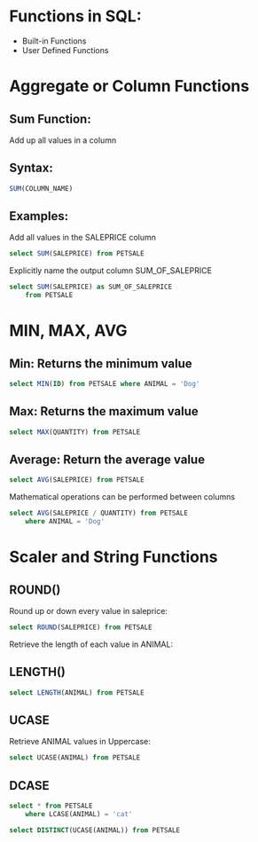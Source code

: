 # Functions in SQL:

- Built-in Functions
- User Defined Functions

# Aggregate or Column Functions

## Sum Function: 

Add up all values in a column

## Syntax:

```sql
SUM(COLUMN_NAME)
```

## Examples:

Add all values in the SALEPRICE column

```sql
select SUM(SALEPRICE) from PETSALE
```
Explicitly name the output column SUM_OF_SALEPRICE

```sql
select SUM(SALEPRICE) as SUM_OF_SALEPRICE
    from PETSALE
```

# MIN, MAX, AVG

## Min: Returns the minimum value

```sql
select MIN(ID) from PETSALE where ANIMAL = 'Dog'
```

## Max: Returns the maximum value

```sql
select MAX(QUANTITY) from PETSALE
```

## Average: Return the average value

```sql
select AVG(SALEPRICE) from PETSALE
```

Mathematical operations can be performed between columns

```sql
select AVG(SALEPRICE / QUANTITY) from PETSALE
    where ANIMAL = 'Dog'
```

# Scaler and String Functions

## ROUND()

Round up or down every value in saleprice:

```sql
select ROUND(SALEPRICE) from PETSALE
```
Retrieve the length of each value in ANIMAL:

## LENGTH()

```sql
select LENGTH(ANIMAL) from PETSALE
```

## UCASE

Retrieve ANIMAL values in Uppercase:

```sql
select UCASE(ANIMAL) from PETSALE
```

## DCASE

```sql
select * from PETSALE
    where LCASE(ANIMAL) = 'cat'
```

```sql
select DISTINCT(UCASE(ANIMAL)) from PETSALE
```